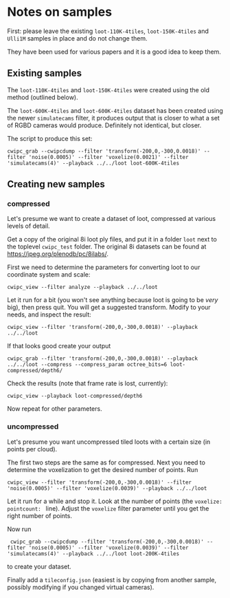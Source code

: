 # Notes on samples

First: please leave the existing `loot-110K-4tiles`, `loot-150K-4tiles` and `Ulli1M` samples in place and do not change them.

They have been used for various papers and it is a good idea to keep them.

## Existing samples

The `loot-110K-4tiles` and `loot-150K-4tiles` were created using the old method (outlined below).

The `loot-600K-4tiles` and `loot-600K-4tiles` dataset has been created using the newer `simulatecams` filter, it produces output that is closer to what a set of RGBD cameras would produce. Definitely not identical, but closer.

The script to produce this set:

```
cwipc_grab --cwipcdump --filter 'transform(-200,0,-300,0.0018)' --filter 'noise(0.0005)' --filter 'voxelize(0.0021)' --filter 'simulatecams(4)' --playback ../../loot loot-600K-4tiles
```

## Creating new samples

### compressed

Let's presume we want to create a dataset of loot, compressed at various levels of detail.

Get a copy of the original 8i loot ply files, and put it in a folder `loot` next to the toplevel `cwipc_test` folder. The original 8i datasets can be found at <https://jpeg.org/plenodb/pc/8ilabs/>.

First we need to determine the parameters for converting loot to our coordinate system and scale:

```
cwipc_view --filter analyze --playback ../../loot
```

Let it run for a bit (you won't see anything because loot is going to be _very_ big), then press quit. You will get a suggested transform. Modify to your needs, and inspect the result:

```
cwipc_view --filter 'transform(-200,0,-300,0.0018)' --playback ../../loot
```

If that looks good create your output

```
cwipc_grab --filter 'transform(-200,0,-300,0.0018)' --playback ../../loot --compress --compress_param octree_bits=6 loot-compressed/depth6/
```

Check the results (note that frame rate is lost, currently):

```
cwipc_view --playback loot-compressed/depth6
```

Now repeat for other parameters.

### uncompressed

Let's presume you want  uncompressed tiled loots with a certain size (in points per cloud).

The first two steps are the same as for compressed. Next you need to determine the voxelization to get the desired number of points. Run

```
cwipc_view --filter 'transform(-200,0,-300,0.0018)' --filter 'noise(0.0005)' --filter 'voxelize(0.0039)' --playback ../../loot
```

Let it run for a while and stop it. Look at the number of points (the `voxelize: pointcount: ` line). Adjust the `voxelize` filter parameter until you get the right number of points.

Now run

```
 cwipc_grab --cwipcdump --filter 'transform(-200,0,-300,0.0018)' --filter 'noise(0.0005)' --filter 'voxelize(0.0039)' --filter 'simulatecams(4)' --playback ../../loot loot-200K-4tiles
```

to create your dataset.

Finally add a `tileconfig.json` (easiest is by copying from another sample, possibly modifying if you changed virtual cameras).
